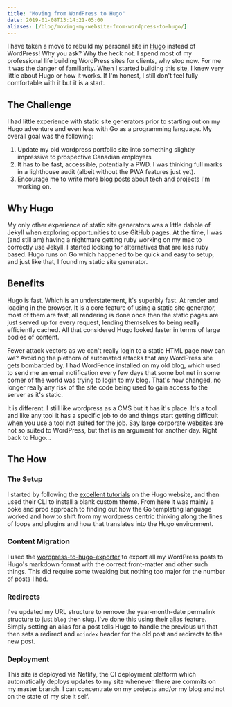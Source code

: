 ```yaml
---
title: "Moving from WordPress to Hugo"
date: 2019-01-08T13:14:21-05:00
aliases: [/blog/moving-my-website-from-wordpress-to-hugo/]
---
```


I have taken a move to rebuild my personal site in [Hugo](https://gohugo.io) instead of WordPress! Why you ask? Why the heck not. I spend most of my professional life building WordPress sites for clients, why stop now. For me it was the danger of familiarity. When I started building this site, I knew very little about Hugo or how it works. If I'm honest, I still don't feel fully comfortable with it but it is a start.

## The Challenge

I had little experience with static site generators prior to starting out on my Hugo adventure and even less with Go as a programming language. My overall goal was the following:

1. Update my old wordpress portfolio site into something slightly impressive to prospective Canadian employers
2. It has to be fast, accessible, potentially a PWD. I was thinking full marks in a lighthouse audit (albeit without the PWA features just yet).
3. Encourage me to write more blog posts about tech and projects I'm working on.

## Why Hugo

My only other experience of static site generators was a little dabble of Jekyll when exploring opportunities to use GitHub pages. At the time, I was (and still am) having a nightmare getting ruby working on my mac to correctly use Jekyll. I started looking for alternatives that are less ruby based. Hugo runs on Go which happened to be quick and easy to setup, and just like that, I found my static site generator.

## Benefits

Hugo is fast. Which is an understatement, it's superbly fast. At render and loading in the browser. It is a core feature of using a static site generator, most of them are fast, all rendering is done once then the static pages are just served up for every request, lending themselves to being really efficiently cached. All that considered Hugo looked faster in terms of large bodies of content.

Fewer attack vectors as we can't really login to a static HTML page now can we? Avoiding the plethora of automated attacks that any WordPress site gets bombarded by. I had WordFence installed on my old blog, which used to send me an email notification every few days that some bot net in some corner of the world was trying to login to my blog. That's now changed, no longer really any risk of the site code being used to gain access to the server as it's static.

It is different. I still like wordpress as a CMS but it has it's place. It's a tool and like any tool it has a specific job to do and things start getting difficult when you use a tool not suited for the job. Say large corporate websites are not so suited to WordPress, but that is an argument for another day. Right back to Hugo...

## The How

### The Setup

I started by following the [excellent tutorials](https://gohugo.io/getting-started/) on the Hugo website, and then used their CLI to install a blank custom theme. From here it was mainly a poke and prod approach to finding out how the Go templating language worked and how to shift from my wordpress centric thinking along the lines of loops and plugins and how that translates into the Hugo environment.

### Content Migration

I used the [wordpress-to-hugo-exporter](https://github.com/SchumacherFM/wordpress-to-hugo-exporter) to export all my WordPress posts to Hugo's markdown format with the correct front-matter and other such things. This did require some tweaking but nothing too major for the number of posts I had.

### Redirects

I've updated my URL structure to remove the year-month-date permalink structure to just `blog` then slug. I've done this using their [alias](https://gohugo.io/content-management/urls/#aliases) feature. Simply setting an alias for a post tells Hugo to handle the previous url that then sets a redirect and `noindex` header for the old post and redirects to the new post.

### Deployment

This site is deployed via Netlify, the CI deployment platform which automatically deploys updates to my site whenever there are commits on my master branch. I can concentrate on my projects and/or my blog and not on the state of my site it self.
